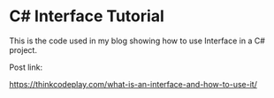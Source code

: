 # C# Interface Tutorial

This is the code used in my blog showing how to use Interface in a C# project.

Post link: 
 
https://thinkcodeplay.com/what-is-an-interface-and-how-to-use-it/
